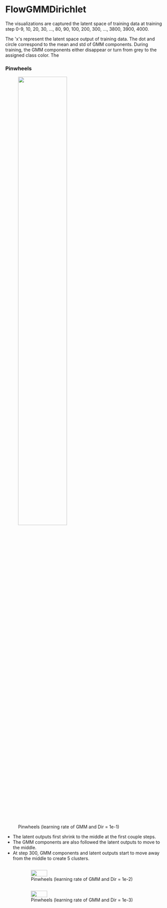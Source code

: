 # FlowGMMDirichlet

The visualizations are captured the latent space of training data at training step 0-9, 10, 20, 30, ..., 80, 90, 100, 200, 300, ..., 3800, 3900, 4000.

The 'x's represent the latent space output of training data. The dot and circle correspond to the mean and std of GMM components. During training, the GMM components either disappear or turn from grey to the assigned class color. The 

### Pinwheels

<figure>
  <img src="pinwheels_1e-1_0.gif" width="60%" height="60%">
  <figcaption> Pinwheels (learning rate of GMM and Dir = 1e-1) </figcaption>
</figure>
<ul>
  <li>The latent outputs first shrink to the middle at the first couple steps.</li>
  <li>The GMM components are also followed the latent outputs to move to the middle.</li>
  <li>At step 300, GMM components and latent outputs start to move away from the middle to create 5 clusters.</li>
</ul>

<figure style="display: table;">
    <figure style="float:left;">
    <img src="pinwheels_1e-2_0.gif" width="40%" height="40%" >
    <figcaption> Pinwheels (learning rate of GMM and Dir = 1e-2) </figcaption>
    </figure>
    <figure style="float:left;">
    <img src="pinwheels_1e-3_0.gif" width="40%" height="40%" >
    <figcaption> Pinwheels (learning rate of GMM and Dir = 1e-3) </figcaption>
    </figure>
</figure>



